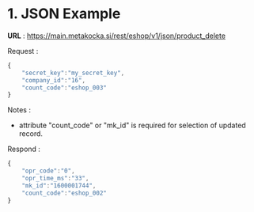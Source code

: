 
# 1. JSON Example
**URL** : https://main.metakocka.si/rest/eshop/v1/json/product_delete

Request :
```javascript
{
    "secret_key":"my_secret_key",
    "company_id":"16",
    "count_code":"eshop_003"
}
```
Notes :
* attribute "count\_code" or "mk\_id" is required for selection of updated record.

Respond : 
```javascript
{
    "opr_code":"0",
    "opr_time_ms":"33",
    "mk_id":"1600001744",
    "count_code":"eshop_002"
}
```